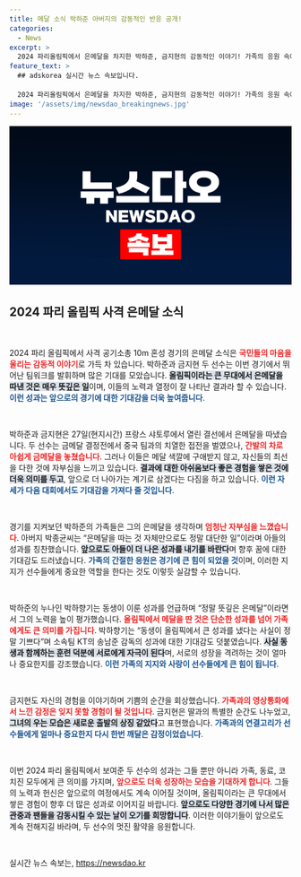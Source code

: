 ```yaml
---
title: 메달 소식 박하준 아버지의 감동적인 반응 공개!
categories:
  - News
excerpt: >
  2024 파리올림픽에서 은메달을 차지한 박하준, 금지현의 감동적인 이야기! 가족의 응원 속에서 값진 성과를 이룬 그들의 여정을 지금 확인해보세요.
feature_text: >
  ## adskorea 실시간 뉴스 속보입니다.

  2024 파리올림픽에서 은메달을 차지한 박하준, 금지현의 감동적인 이야기! 가족의 응원 속에서 값진 성과를 이룬 그들의 여정을 지금 확인해보세요.
image: '/assets/img/newsdao_breakingnews.jpg'
---
```


<p><img src="/assets/img/newsdao_breakingnews.jpg" alt="adskorea 속보" /></p>

<h2 data-ke-size="size26">2024 파리 올림픽 사격 은메달 소식</h2>

<p data-ke-size="size16">&nbsp;</p>

<p>2024 파리 올림픽에서 사격 공기소총 10m 혼성 경기의 은메달 소식은 <b><span style="color: #ee2323;">국민들의 마음을 울리는 감동적 이야기</span></b>로 가득 차 있습니다. 박하준과 금지현 두 선수는 이번 경기에서 뛰어난 팀워크를 발휘하며 많은 기대를 모았습니다. <b><span style="background-color: #21538527;">올림픽이라는 큰 무대에서 은메달을 따낸 것은 매우 뜻깊은 일</span></b>이며, 이들의 노력과 열정이 잘 나타난 결과라 할 수 있습니다. <b><span style="color: #1a5490;">이런 성과는 앞으로의 경기에 대한 기대감을 더욱 높여줍니다</span></b>.</p>

<p data-ke-size="size16">&nbsp;</p>

<p>박하준과 금지현은 27일(현지시간) 프랑스 샤토루에서 열린 결선에서 은메달을 따냈습니다. 두 선수는 금메달 결정전에서 중국 팀과의 치열한 접전을 벌였으나, <b><span style="color: #ee2323;">간발의 차로 아쉽게 금메달을 놓쳤습니다</span></b>. 그러나 이들은 메달 색깔에 구애받지 않고, 자신들의 최선을 다한 것에 자부심을 느끼고 있습니다. <b><span style="background-color: #21538527;">결과에 대한 아쉬움보다 좋은 경험을 쌓은 것에 더욱 의미를 두고</span></b>, 앞으로 더 나아가는 계기로 삼겠다는 다짐을 하고 있습니다. <b><span style="color: #1a5490;">이런 자세가 다음 대회에서도 기대감을 가져다 줄 것입니다</span></b>.</p>

<p data-ke-size="size16">&nbsp;</p>

<p>경기를 지켜보던 박하준의 가족들은 그의 은메달을 생각하며 <b><span style="color: #ee2323;">엄청난 자부심을 느꼈습니다</span></b>. 아버지 박종균씨는 “은메달을 따는 것 자체만으로도 정말 대단한 일”이라며 아들의 성과를 칭찬했습니다. <b><span style="background-color: #21538527;">앞으로도 아들이 더 나은 성과를 내기를 바란다</span></b>며 향후 꿈에 대한 기대감도 드러냈습니다. <b><span style="color: #1a5490;">가족의 간절한 응원은 경기에 큰 힘이 되었을 것</span></b>이며, 이러한 지지가 선수들에게 중요한 역할을 한다는 것도 이렇듯 실감할 수 있습니다.</p>

<p data-ke-size="size16">&nbsp;</p>

<p>박하준의 누나인 박하향기는 동생이 이룬 성과를 언급하며 “정말 뜻깊은 은메달”이라면서 그의 노력을 높이 평가했습니다. <b><span style="color: #ee2323;">올림픽에서 메달을 딴 것은 단순한 성과를 넘어 가족에게도 큰 의미를 가집니다</span></b>. 박하향기는 “동생이 올림픽에서 큰 성과를 냈다는 사실이 정말 기쁘다”며 소속팀 KT의 송남준 감독의 성과에 대한 기대감도 덧붙였습니다. <b><span style="background-color: #21538527;">사실 동생과 함께하는 훈련 덕분에 서로에게 자극이 된다</span></b>며, 서로의 성장을 격려하는 것이 얼마나 중요한지를 강조했습니다. <b><span style="color: #1a5490;">이런 가족의 지지와 사랑이 선수들에게 큰 힘이 됩니다</span></b>.</p>

<p data-ke-size="size16">&nbsp;</p>

<p>금지현도 자신의 경험을 이야기하며 기쁨의 순간을 회상했습니다. <b><span style="color: #ee2323;">가족과의 영상통화에서 느낀 감정은 잊지 못할 경험이 될 것입니다</span></b>. 금지현은 딸과의 특별한 순간도 나누었고, <b><span style="background-color: #21538527;">그녀의 우는 모습은 새로운 출발의 상징 같았다</span></b>고 표현했습니다. <b><span style="color: #1a5490;">가족과의 연결고리가 선수들에게 얼마나 중요한지 다시 한번 깨달은 감정이었습니다</span></b>.</p>

<p data-ke-size="size16">&nbsp;</p>

<p>이번 2024 파리 올림픽에서 보여준 두 선수의 성과는 그들 뿐만 아니라 가족, 동료, 코치진 모두에게 큰 의미를 가지며, <b><span style="color: #ee2323;">앞으로도 더욱 성장하는 모습을 기대하게 합니다</span></b>. 그들의 노력과 헌신은 앞으로의 여정에서도 계속 이어질 것이며, 올림픽이라는 큰 무대에서 쌓은 경험이 향후 더 많은 성과로 이어지길 바랍니다. <b><span style="background-color: #21538527;">앞으로도 다양한 경기에 나서 많은 관중과 팬들을 감동시킬 수 있는 날이 오기를 희망합니다</span></b>. 이러한 이야기들이 앞으로도 계속 전해지길 바라며, 두 선수의 멋진 활약을 응원합니다.</p>

<p data-ke-size="size16">&nbsp;</p>
실시간 뉴스 속보는, <a href="https://newsdao.kr" rel="dofollow">https://newsdao.kr</a>


